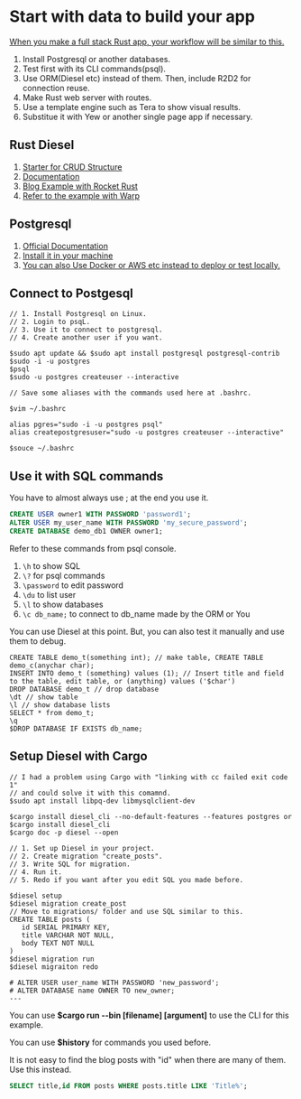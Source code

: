 # Start with data to build your app

[When you make a full stack Rust app, your workflow will be similar to this.](https://github.com/steadylearner/Rust-Full-Stack)

1. Install Postgresql or another databases. 
2. Test first with its CLI commands(psql). 
3. Use ORM(Diesel etc) instead of them. Then, include R2D2 for connection reuse.
4. Make Rust web server with routes.
5. Use a template engine such as Tera to show visual results. 
6. Substitue it with Yew or another single page app if necessary.

## Rust Diesel

1. [Starter for CRUD Structure](http://diesel.rs/guides/getting-started/)
2. [Documentation](http://docs.diesel.rs/diesel/index.html)
3. [Blog Example with Rocket Rust](https://notryanb.github.io/rust-blog-series-1.html)
4. [Refer to the example with Warp](https://github.com/steadylearner/Rust-Full-Stack/blob/master/warp/database/2.%20with_db_pool/src/models/post.rs) 

## Postgresql 

1. [Official Documentation](https://www.postgresql.org/docs/current/static/tutorial-sql.html)
2. [Install it in your machine](https://www.digitalocean.com/community/tutorials/how-to-install-and-use-postgresql-on-ubuntu-18-04)
3. [You can also Use Docker or AWS etc instead to deploy or test locally.](https://www.steadylearner.com/blog/read/Docker)

## Connect to Postgesql

```console
// 1. Install Postgresql on Linux.
// 2. Login to psqL.
// 3. Use it to connect to postgresql.
// 4. Create another user if you want.

$sudo apt update && $sudo apt install postgresql postgresql-contrib
$sudo -i -u postgres
$psql
$sudo -u postgres createuser --interactive

// Save some aliases with the commands used here at .bashrc.

$vim ~/.bashrc

alias pgres="sudo -i -u postgres psql"
alias createpostgresuser="sudo -u postgres createuser --interactive"

$souce ~/.bashrc
```

## Use it with SQL commands

You have to almost always use ; at the end you use it.

```sql
CREATE USER owner1 WITH PASSWORD 'password1';
ALTER USER my_user_name WITH PASSWORD 'my_secure_password';
CREATE DATABASE demo_db1 OWNER owner1;
```

Refer to these commands from psql console.

1. `\h` to show SQL
2. `\?` for psql commands
3. `\password` to edit password
4. `\du` to list user
5. `\l` to show databases
6. `\c db_name;` to connect to db_name made by the ORM or You

You can use Diesel at this point. But, you can also test it manually and use them to debug.

```console
CREATE TABLE demo_t(something int); // make table, CREATE TABLE demo_c(anychar char);
INSERT INTO demo_t (something) values (1); // Insert title and field to the table, edit table, or (anything) values ('$char')
DROP DATABASE demo_t // drop database
\dt // show table
\l // show database lists
SELECT * from demo_t;
\q
$DROP DATABASE IF EXISTS db_name;
```

## Setup Diesel with Cargo

```console
// I had a problem using Cargo with "linking with cc failed exit code 1"
// and could solve it with this comamnd.
$sudo apt install libpq-dev libmysqlclient-dev

$cargo install diesel_cli --no-default-features --features postgres or $cargo install diesel_cli
$cargo doc -p diesel --open

// 1. Set up Diesel in your project.
// 2. Create migration "create_posts".
// 3. Write SQL for migration.
// 4. Run it.
// 5. Redo if you want after you edit SQL you made before.

$diesel setup
$diesel migration create_post
// Move to migrations/ folder and use SQL similar to this.
CREATE TABLE posts (
   id SERIAL PRIMARY KEY,
   title VARCHAR NOT NULL,
   body TEXT NOT NULL
)
$diesel migration run
$diesel migraiton redo

# ALTER USER user_name WITH PASSWORD 'new_password';
# ALTER DATABASE name OWNER TO new_owner;
---
```

You can use **$cargo run --bin [filename] [argument]** to use the CLI for this example.

You can use **$history** for commands you used before.

It is not easy to find the blog posts with "id" when there are many of them. Use this instead.

```sql
SELECT title,id FROM posts WHERE posts.title LIKE 'Title%';
```

